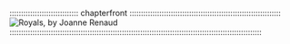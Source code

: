 :::::::::::::::::::::::::::::: chapterfront ::::::::::::::::::::::::::::::::::::::::::::::::::::::::::::::::::
![Royals, by Joanne Renaud](assets/Scenes/royals.jpg "Royals, by Joanne Renaud")
::::::::::::::::::::::::::::::::::::::::::::::::::::::::::::::::::::::::::::::::::::::::::::::::::::::::::::::

